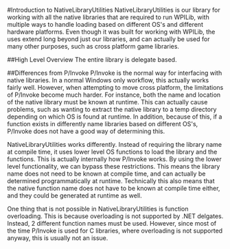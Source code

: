 #Introduction to NativeLibraryUtilities
NativeLibraryUtilities is our library for working with all the native libraries that are required to run WPILib, with multiple ways to handle
loading based on different OS's and different hardware platforms. Even though it was built for working with WPILib, the uses extend long beyond
just our libraries, and can actually be used for many other purposes, such as cross platform game libraries.

##High Level Overview
The entire library is delegate based. 

##Differences from P/Invoke
P/Invoke is the normal way for interfacing with native libraries. In a normal Windows only workflow, this actually works fairly well.
However, when attempting to move cross platform, the limitations of P/Invoke become much harder. For instance, both the 
name and location of the native library must be known at runtime. This can actually cause problems, such as wanting to extract
the native library to a temp directory depending on which OS is found at runtime. In addition, because of this, if a function
exists in differently name libraries based on different OS's, P/Invoke does not have a good way of determining this.

NativeLibraryUtilities works differently. Instead of requiring the library name at compile time, it uses lower level OS functions
to load the library and the functions. This is actually internally how P/Invoke works. By using the lower level functionality,
we can bypass these restrictions. This means the library name does not need to be known at compile time, and can actually be determined
programmatically at runtime. Technically this also means that the native function name does not have to be known at compile time either, 
and they could be generated at runtime as well. 

One thing that is not possible in NativeLibraryUtilities is function overloading. This is because overloading is not supported by
.NET delgates. Instead, 2 different function names must be used. However, since most of the time P/Invoke is used for C libraries,
where overloading is not supported anyway, this is usually not an issue.